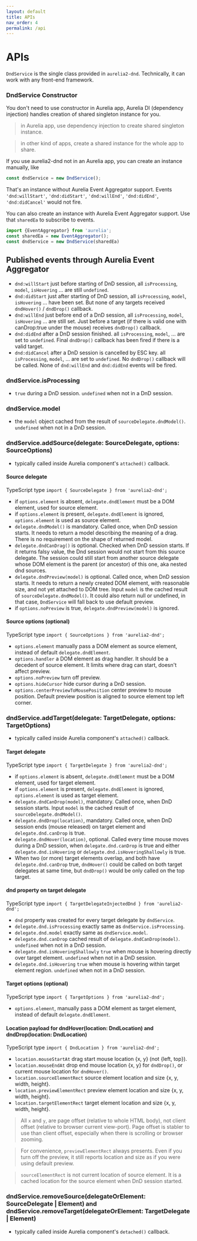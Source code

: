 ```yaml
---
layout: default
title: APIs
nav_order: 4
permalink: /api
---
```


# APIs

`DndService` is the single class provided in `aurelia2-dnd`. Technically, it can work with any front-end framework.

### DndService Constructor

You don't need to use constructor in Aurelia app, Aurelia DI (dependency injection) handles creation of shared singleton instance for you.

> in Aurelia app, use dependency injection to create shared singleton instance.

> in other kind of apps, create a shared instance for the whole app to share.

If you use aurelia2-dnd not in an Aurelia app, you can create an instance manually, like

```js
const dndService = new DndService();
```

That's an instance without Aurelia Event Aggregator support. Events `'dnd:willStart'`, `'dnd:didStart'`, `'dnd:willEnd'`, `'dnd:didEnd'`, `'dnd:didCancel'` would not fire.

You can also create an instance with Aurelia Event Aggregator support. Use that `sharedEa` to subscribe to events.

```js
import {EventAggregator} from 'aurelia';
const sharedEa = new EventAggregator();
const dndService = new DndService(sharedEa)
```

## Published events through Aurelia Event Aggregator
* `dnd:willStart` just before starting of DnD session, all `isProcessing`, `model`, `isHovering` ... are still `undefined`.
* `dnd:didStart` just after starting of DnD session, all `isProcessing`, `model`, `isHovering` ... have been set. But none of any targets received `dndHover()` / `dndDrop()` callback.
* `dnd:willEnd` just before end of a DnD session, all `isProcessing`, `model`, `isHovering` ... are still set. Just before a target (if there is valid one with canDrop:true under the mouse) receives `dndDrop()` callback.
* `dnd:didEnd` after a DnD session finished. all `isProcessing`, `model`, ... are set to `undefined`. Final `dndDrop()` callback has been fired if there is a valid target.
* `dnd:didCancel` after a DnD session is cancelled by ESC key. all `isProcessing`, `model`, ... are set to `undefined`. No `dndDrop()` callback will be called. None of `dnd:willEnd` and `dnd:didEnd` events will be fired.


### dndService.isProcessing
* `true` during a DnD session. `undefined` when not in a DnD session.

### dndService.model
* the `model` object cached from the result of `sourceDelegate.dndModel()`. `undefined` when not in a DnD session.

### dndService.addSource(delegate: SourceDelegate, options: SourceOptions)
* typically called inside Aurelia component's `attached()` callback.

#### Source delegate
TypeScript type `import { SourceDelegate } from 'aurelia2-dnd';`
* if `options.element` is absent, `delegate.dndElement` must be a DOM element, used for source element.
* if `options.element` is present, `delegate.dndElement` is ignored, `options.element` is used as source element.
* `delegate.dndModel()` is mandatory. Called once, when DnD session starts. It needs to return a model describing the meaning of a drag. There is no requirement on the shape of returned model.
* `delegate.dndCanDrag()` is optional. Checked when DnD session starts. If it returns falsy value, the Dnd session would not start from this source delegate. The session could still start from another source delegate whose DOM element is the parent (or ancestor) of this one, aka nested dnd sources.
* `delegate.dndPreview(model)` is optional. Called once, when DnD session starts. It needs to return a newly created DOM element, with reasonable size, and not yet attached to DOM tree. Input `model` is the cached result of `sourceDelegate.dndModel()`. It could also return null or undefined, in that case, `DndService` will fall back to use default preview.
* if `options.noPreview` is true, `delegate.dndPreview(model)` is ignored.

#### Source options (optional)
TypeScript type `import { SourceOptions } from 'aurelia2-dnd';`
* `options.element` manually pass a DOM element as source element, instead of default `delegate.dndElement`.
* `options.handler` a DOM element as drag handler. It should be a decedent of source element. It limits where drag can start, doesn't affect preview.
* `options.noPreview` turn off preview.
* `options.hideCursor` hide cursor during a DnD session.
* `options.centerPreviewToMousePosition` center preview to mouse position. Default preview position is aligned to source element top left corner.

### dndService.addTarget(delegate: TargetDelegate, options: TargetOptions)
* typically called inside Aurelia component's `attached()` callback.

#### Target delegate
TypeScript type `import { TargetDelegate } from 'aurelia2-dnd';`
* if `options.element` is absent, `delegate.dndElement` must be a DOM element, used for target element.
* if `options.element` is present, `delegate.dndElement` is ignored, `options.element` is used as target element.
* `delegate.dndCanDrop(model)`, mandatory. Called once, when DnD session starts. Input `model` is the cached result of `sourceDelegate.dndModel()`.
* `delegate.dndDrop(location)`, mandatory. Called once, when DnD session ends (mouse released) on target element and `delegate.dnd.canDrop` is true.
* `delegate.dndHover(location)`, optional. Called every time mouse moves during a DnD session, when `delegate.dnd.canDrop` is true and either `delegate.dnd.isHovering` or `delegate.dnd.isHoveringShallowly` is true.
* When two (or more) target elements overlap, and both have `delegate.dnd.canDrop` true, `dndHover()` could be called on both target delegates at same time, but `dndDrop()` would be only called on the top target.

#### dnd property on target delegate
TypeScript type `import { TargetDelegateInjectedDnd } from 'aurelia2-dnd';`
* `dnd` property was created for every target delegate by `dndService`.
* `delegate.dnd.isProcessing` exactly same as `dndService.isProcessing`.
* `delegate.dnd.model` exactly same as `dndService.model`.
* `delegate.dnd.canDrop` cached result of `delegate.dndCanDrop(model)`. `undefined` when not in a DnD session.
* `delegate.dnd.isHoveringShallowly` `true` when mouse is hovering directly over target element. `undefined` when not in a DnD session.
* `delegate.dnd.isHovering` `true` when mouse is hovering within target element region. `undefined` when not in a DnD session.

#### Target options (optional)
TypeScript type `import { TargetOptions } from 'aurelia2-dnd';`
* `options.element`, manually pass a DOM element as target element, instead of default `delegate.dndElement`.

#### Location payload for dndHover(location: DndLocation) and dndDrop(location: DndLocation)
TypeScript type `import { DndLocation } from 'aurelia2-dnd';`
* `location.mouseStartAt` drag start mouse location {x, y} (not {left, top}).
* `location.mouseEndAt` drop end mouse location {x, y} for `dndDrop()`, or current mouse location for `dndHover()`.
* `location.sourceElementRect` source element location and size {x, y, width, height}.
* `location.previewElementRect` preview element location and size {x, y, width, height}.
* `location.targetElementRect` target element location and size {x, y, width, height}.

> All `x` and `y`, are page offset (relative to whole HTML body), not client offset (relative to browser current view-port). Page offset is stabler to use than client offset, especially when there is scrolling or browser zooming.

> For convenience, `previewElementRect` always presents. Even if you turn off the preview, it still reports location and size as if you were using default preview.

> `sourceElementRect` is not current location of source element. It is a cached location for the source element when DnD session started.

### dndService.removeSource(delegateOrElement: SourceDelegate | Element) and dndService.removeTarget(delegateOrElement: TargetDelegate | Element)

* typically called inside Aurelia component's `detached()` callback.

